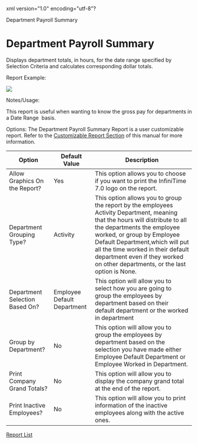 xml version="1.0" encoding="utf-8"?





Department Payroll Summary




# Department Payroll Summary

Displays department totals, in hours, for the date range specified by Selection Criteria and calculates corresponding dollar totals.

Report Example:

![](/img/Department_Payroll_Summary.gif)

Notes/Usage:

This report is useful when wanting to know the gross pay for departments in a Date Range  basis.

Options: The Department Payroll Summary Report is a user customizable report. Refer to the [Customizable Report Section](../../User_Customizable_Reports.md) of this manual for more information.

 | Option | Default Value | Description | 
| --- | --- | --- |
 | Allow Graphics On the Report? | Yes | This option allows you to choose if you want to print the InfiniTime 7.0 logo on the report. | 
 | Department Grouping Type? | Activity | This option allows you to group the report by the employees Activity Department, meaning that the hours will distribute to all the departments the employee worked, or group by Employee Default Department,which will put all the time worked in their default department even if they worked on other departments, or the last option is None. | 
 | Department Selection Based On? | Employee Default Department | This option will allow you to select how you are going to group the employees by department based on their default department or the worked in department | 
 | Group by Department? | No | This option will allow you to group the employees by department based on the selection you have made either Employee Default Department or Employee Worked in Department. | 
 | Print Company Grand Totals? | No | This option will allow you to display the company grand total at the end of the report. | 
 | Print Inactive Employees? | No | This option will allow you to print information of the inactive employees along with the active ones. | 

[Report List](../Report_List.md)